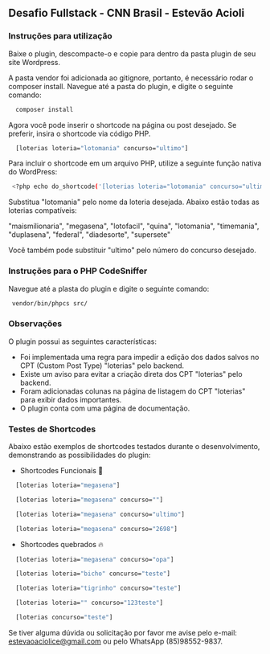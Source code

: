 ## Desafio Fullstack - CNN Brasil - Estevão Acioli
### Instruções para utilização
Baixe o plugin, descompacte-o e copie para dentro da pasta plugin de seu site Wordpress.

A pasta vendor foi adicionada ao gitignore, portanto, é necessário rodar o composer install.
Navegue até a pasta do plugin, e digite o seguinte comando:

```bash
  composer install
```

Agora você pode inserir o shortcode na página ou post desejado. Se preferir, insira o shortcode via código PHP.

```bash
  [loterias loteria="lotomania" concurso="ultimo"]
```
Para incluir o shortcode em um arquivo PHP, utilize a seguinte função nativa do WordPress:

```bash
 <?php echo do_shortcode('[loterias loteria="lotomania" concurso="ultimo"]'); ?>
```

Substitua "lotomania" pelo nome da loteria desejada. Abaixo estão todas as loterias compatíveis:

  "maismilionaria",
  "megasena",
  "lotofacil",
  "quina",
  "lotomania",
  "timemania",
  "duplasena",
  "federal",
  "diadesorte",
  "supersete"

Você também pode substituir "ultimo" pelo número do concurso desejado.

### Instruções para o PHP CodeSniffer

Navegue até a plasta do plugin e digite o seguinte comando:

```bash
 vendor/bin/phpcs src/
```
### Observações

O plugin possui as seguintes características:

- Foi implementada uma regra para impedir a edição dos dados salvos no CPT (Custom Post Type) "loterias" pelo backend.
- Existe um aviso para evitar a criação direta dos CPT "loterias" pelo backend.
- Foram adicionadas colunas na página de listagem do CPT "loterias" para exibir dados importantes.
- O plugin conta com uma página de documentação.

### Testes de Shortcodes

Abaixo estão exemplos de shortcodes testados durante o desenvolvimento, demonstrando as possibilidades do plugin:

- Shortcodes Funcionais :tada:

```bash
  [loterias loteria="megasena"]
```
```bash
  [loterias loteria="megasena" concurso=""]
```
```bash
  [loterias loteria="megasena" concurso="ultimo"]
```
```bash
  [loterias loteria="megasena" concurso="2698"]
```

- Shortcodes quebrados :fire:

```bash
  [loterias loteria="megasena" concurso="opa"]
```
```bash
  [loterias loteria="bicho" concurso="teste"]
```
```bash
  [loterias loteria="tigrinho" concurso="teste"]
```
```bash
  [loterias loteria="" concurso="123teste"]
```
```bash
  [loterias concurso="teste"]
```


Se tiver alguma dúvida ou solicitação por favor me avise pelo e-mail: estevaoaciolice@gmail.com ou pelo WhatsApp (85)98552-9837.
